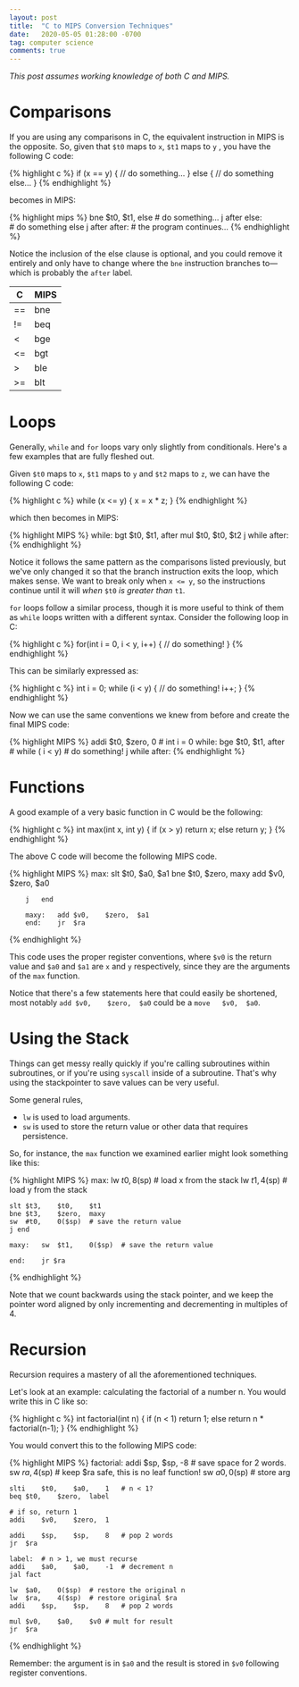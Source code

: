```yaml
---
layout: post
title:  "C to MIPS Conversion Techniques"
date:   2020-05-05 01:28:00 -0700
tag: computer science
comments: true
---
```

*This post assumes working knowledge of both C and MIPS.*

# Comparisons

If you are using any comparisons in C, the equivalent instruction in MIPS is the opposite. So, given that `$t0` maps to `x`, `$t1` maps to `y` , you have the following C code:

{% highlight c %}
if (x == y) {
    // do something...
    } else {
    // do something else...
}
{% endhighlight %}

becomes in MIPS:

{% highlight mips %}
        bne $t0,    $t1,    else
        # do something...
        j after
else:   
        # do something else
        j after
after:
        # the program continues...
{% endhighlight %}

Notice the inclusion of the else clause is optional, and you could remove it entirely and only have to change where the `bne` instruction branches to— which is probably the `after` label.

| C | MIPS |
|-|-|
|==|bne|
|!=|beq|
|<|bge|
|<=|bgt|
|>|ble|
|>=|blt|

# Loops

Generally, `while` and `for` loops vary only slightly from conditionals. Here's a few examples that are fully fleshed out.

Given `$t0` maps to `x`, `$t1` maps to `y` and `$t2` maps to `z`, we can have the following C code:

{% highlight c %}
while (x <= y) {
    x = x * z;
}
{% endhighlight %}

which then becomes in MIPS:

{% highlight MIPS %}
while:  bgt $t0,    $t1,    after
        mul $t0, $t0, $t2
        j while
after: 
{% endhighlight %}

Notice it follows the same pattern as the comparisons listed previously, but we've only changed it so that the branch instruction exits the loop, which makes sense. We want to break only when `x <= y`, so the instructions continue until it will *when* `$t0` *is greater than* `t1`.

`for` loops follow a similar process, though it is more useful to think of them as `while` loops written with a different syntax. Consider the following loop in C:

{% highlight c %}
for(int i = 0, i < y, i++) {
    // do something!
}
{% endhighlight %}

This can be similarly expressed as:

{% highlight c %}
int i = 0;
while (i < y) {
    // do something!
    i++;
}
{% endhighlight %}

Now we can use the same conventions we knew from before and create the final MIPS code:

{% highlight MIPS %}
        addi $t0,   $zero,  0       # int i = 0
while:  bge $t0,    $t1,    after   # while ( i < y) 
        # do something!
        j while
after:
{% endhighlight %}

# Functions

A good example of a very basic function in C would be the following:

{% highlight c %}
int max(int x, int y) {
    if (x > y)
        return x;
    else
        return y;
}
{% endhighlight %}

The above C code will become the following MIPS code.

{% highlight MIPS %}
max:
        slt $t0,    $a0,    $a1
        bne $t0,    $zero,  maxy
        add $v0,    $zero,  $a0
        
        j   end
        
        maxy:   add $v0,    $zero,  $a1
        end:    jr  $ra
{% endhighlight %}

This code uses the proper register conventions, where `$v0` is the return value and `$a0` and `$a1` are `x` and `y` respectively, since they are the arguments of the `max` function.

Notice that there's a few statements here that could easily be shortened, most notably `add $v0,    $zero,  $a0` could be a `move   $v0,  $a0`. 

# Using the Stack
Things can get messy really quickly if you're calling subroutines within subroutines, or if you're using `syscall` inside of a subroutine. That's why using the stackpointer to save values can be very useful.

Some general rules,

* `lw` is used to load arguments.
* `sw` is used to store the return value or other data that requires persistence.

So, for instance, the `max` function we examined earlier might look something like this:

{% highlight MIPS %}
max:
    lw  $t0,    8($sp)  # load x from the stack
    lw  $t1,    4($sp)  # load y from the stack

    slt $t3,    $t0,    $t1
    bne $t3,    $zero,  maxy
    sw  #t0,    0($sp)  # save the return value
    j end
    
    maxy:   sw  $t1,    0($sp)  # save the return value
    
    end:    jr $ra
{% endhighlight %}

Note that we count backwards using the stack pointer, and we keep the pointer word aligned by only incrementing and decrementing in multiples of 4.  

# Recursion
Recursion requires a mastery of all the aforementioned techniques. 

Let's look at an example: calculating the factorial of a number n. You would write this in C like so:

{% highlight c %}
int factorial(int n) {
    if (n < 1)
        return 1;
    else
        return  n * factorial(n-1);
}
{% endhighlight %}

You would convert this to the following MIPS code:

{% highlight MIPS %}
factorial:
    addi    $sp,    $sp,    -8  # save space for 2 words.
    sw  $ra,    4($sp)          # keep $ra safe, this is no leaf function!
    sw  $a0,    0($sp)          # store arg
    
    slti    $t0,    $a0,    1   # n < 1?
    beq $t0,    $zero,  label
    
    # if so, return 1
    addi    $v0,    $zero,  1
    
    addi    $sp,    $sp,    8   # pop 2 words
    jr  $ra
    
    label:  # n > 1, we must recurse
    addi    $a0,    $a0,    -1  # decrement n
    jal fact
    
    lw  $a0,    0($sp)  # restore the original n
    lw  $ra,    4($sp)  # restore original $ra
    addi    $sp,    $sp,    8   # pop 2 words
    
    mul $v0,    $a0,    $v0 # mult for result
    jr  $ra
{% endhighlight %}

Remember: the argument is in `$a0` and the result is stored in `$v0` following register conventions. 